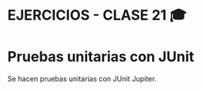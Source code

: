 # EJERCICIOS - CLASE 21 🎓

# Pruebas unitarias con JUnit
Se hacen pruebas unitarias con JUnit Jupiter.